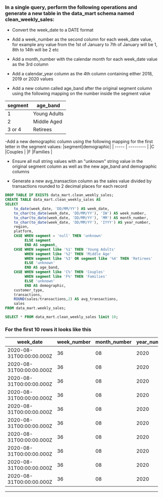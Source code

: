 ### In a single query, perform the following operations and generate a new table in the data_mart schema named clean_weekly_sales:

- Convert the week_date to a DATE format

- Add a week_number as the second column for each week_date value, for example any value from the 1st of January to 7th of January will be 1, 8th to 14th will be 2 etc

- Add a month_number with the calendar month for each week_date value as the 3rd column

- Add a calendar_year column as the 4th column containing either 2018, 2019 or 2020 values

- Add a new column called age_band after the original segment column using the following mapping on the number inside the segment value

|segment |age_band    |
| ------ | ---------- |
|1	 |Young Adults|
|2	 |Middle Aged |
|3 or 4	 |Retirees    |

-Add a new demographic column using the following mapping for the first letter in the segment values:
|segment|demographic|
| ----- | --------- |
|C      |Couples    |
|F      |Families   |

- Ensure all null string values with an "unknown" string value in the original segment column as well as the new age_band and demographic columns

- Generate a new avg_transaction column as the sales value divided by transactions rounded to 2 decimal places for each record

```sql
DROP TABLE IF EXISTS data_mart.clean_weekly_sales;
CREATE TABLE data_mart.clean_weekly_sales AS
SELECT 
	to_date(week_date, 'DD/MM/YY') AS week_date, 
	to_char(to_date(week_date, 'DD/MM/YY'), 'IW') AS week_number, 
	to_char(to_date(week_date, 'DD/MM/YY'), 'MM') AS month_number, 
	to_char(to_date(week_date, 'DD/MM/YY'), 'IYYY') AS year_number,
	region, 
    platform, 
    CASE WHEN segment = 'null' THEN 'unknown'
    	 ELSE segment 
         END AS segment, 
    CASE WHEN segment like '%1' THEN 'Young Adults'
         WHEN segment like '%2' THEN 'Middle Age'
         WHEN segment like '%3' OR segment like '%4' THEN 'Retirees'
         ELSE 'unknown' 
         END AS age_band,
    CASE WHEN segment like 'C%' THEN 'Couples'
         WHEN segment like 'F%' THEN 'Families'
         ELSE 'unknown' 
         END AS demographic,
    customer_type, 
    transactions, 
    ROUND(sales/transactions,2) AS avg_transactions,
    sales
FROM data_mart.weekly_sales;

SELECT * FROM data_mart.clean_weekly_sales limit 10;
```
### For the first 10 rows it looks like this

| week_date                | week_number | month_number | year_number | region | platform | segment | age_band     | demographic | customer_type | transactions | avg_transactions | sales    |
| ------------------------ | ----------- | ------------ | ----------- | ------ | -------- | ------- | ------------ | ----------- | ------------- | ------------ | ---------------- | -------- |
| 2020-08-31T00:00:00.000Z | 36          | 08           | 2020        | ASIA   | Retail   | C3      | Retirees     | Couples     | New           | 120631       | 30.00            | 3656163  |
| 2020-08-31T00:00:00.000Z | 36          | 08           | 2020        | ASIA   | Retail   | F1      | Young Adults | Families    | New           | 31574        | 31.00            | 996575   |
| 2020-08-31T00:00:00.000Z | 36          | 08           | 2020        | USA    | Retail   | unknown | unknown      | unknown     | Guest         | 529151       | 31.00            | 16509610 |
| 2020-08-31T00:00:00.000Z | 36          | 08           | 2020        | EUROPE | Retail   | C1      | Young Adults | Couples     | New           | 4517         | 31.00            | 141942   |
| 2020-08-31T00:00:00.000Z | 36          | 08           | 2020        | AFRICA | Retail   | C2      | Middle Age   | Couples     | New           | 58046        | 30.00            | 1758388  |
| 2020-08-31T00:00:00.000Z | 36          | 08           | 2020        | CANADA | Shopify  | F2      | Middle Age   | Families    | Existing      | 1336         | 182.00           | 243878   |
| 2020-08-31T00:00:00.000Z | 36          | 08           | 2020        | AFRICA | Shopify  | F3      | Retirees     | Families    | Existing      | 2514         | 206.00           | 519502   |
| 2020-08-31T00:00:00.000Z | 36          | 08           | 2020        | ASIA   | Shopify  | F1      | Young Adults | Families    | Existing      | 2158         | 172.00           | 371417   |
| 2020-08-31T00:00:00.000Z | 36          | 08           | 2020        | AFRICA | Shopify  | F2      | Middle Age   | Families    | New           | 318          | 155.00           | 49557    |
| 2020-08-31T00:00:00.000Z | 36          | 08           | 2020        | AFRICA | Retail   | C3      | Retirees     | Couples     | New           | 111032       | 35.00            | 3888162  |

---
